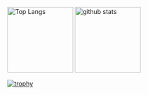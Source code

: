 <p align="left"> 
  <img alt="Top Langs" height="150px" src="https://github-readme-stats.vercel.app/api/top-langs/?username=okamuratakeru&layout=compact&count_private=true&show_icons=true&theme=onedark" />
  <img alt="github stats" height="150px" src="https://github-readme-stats.vercel.app/api?username=okamuratakeru&count_private=true&show_icons=true&theme=onedark" />
</p>

[![trophy](https://github-profile-trophy.vercel.app/?username=okamuratakeru&theme=onedark&column=8
)](https://github.com/ryo-ma/github-profile-trophy)
